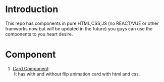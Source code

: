 # Introduction
This repo has components in pure HTML,CSS,JS (no REACT/VUE or other framworks now but will be updated in the future) you guys can use the components to you heart desire. 
# Component
1. [Card Component](https://github.com/SamarthaJ/Web-components/tree/main/card%20component):<br>
    &nbsp;It has with and without flip animation card with html and css.
